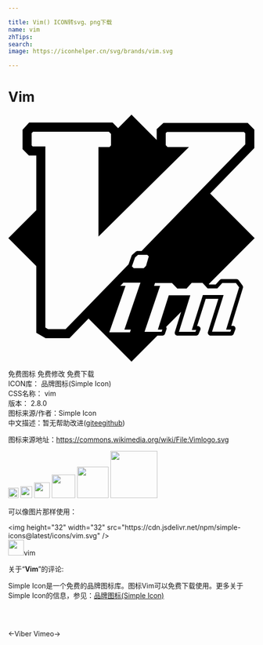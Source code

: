 ```yaml
---

title: Vim() ICON转svg、png下载
name: vim
zhTips: 
search: 
image: https://iconhelper.cn/svg/brands/vim.svg

---
```


# Vim  <small style="font-size: 60%;font-weight: 100"></small>

<div id="svg" class="svg-wrap">
<svg role="img" viewBox="0 0 24 24" xmlns="http://www.w3.org/2000/svg"><title>Vim icon</title><path d="M24 11.986h-.027l-4.318-4.318 4.303-4.414V1.461l-.649-.648h-8.198l-.66.605v1.045L12.015.027V0L12 .014 11.986 0v.027l-1.29 1.291-.538-.539H2.035l-.638.692v1.885l.616.616h.72v5.31L.027 11.987H0L.014 12 0 12.014h.027l2.706 2.706v6.467l.907.523h2.322l1.857-1.904 4.166 4.166V24l.015-.014.014.014v-.028l2.51-2.509h.485c.111 0 .211-.07.25-.179l.146-.426c.028-.084.012-.172-.037-.239l1.462-1.462-.612 1.962c-.043.141.036.289.177.332.025.008.052.012.078.012h1.824c.106-.001.201-.064.243-.163l.165-.394c.025-.065.024-.138-.004-.203-.027-.065-.08-.116-.146-.142-.029-.012-.062-.019-.097-.02h-.075l.84-2.644h1.232l-1.016 3.221c-.043.141.036.289.176.332.025.008.052.012.079.012h2.002c.11 0 .207-.066.248-.17l.164-.428c.051-.138-.021-.29-.158-.341-.029-.011-.06-.017-.091-.017h-.145l1.131-3.673c.027-.082.012-.173-.039-.24l-.375-.504-.003-.005c-.051-.064-.127-.102-.209-.102h-1.436c-.071 0-.141.03-.19.081l-.4.439h-.624l-.042-.046 4.445-4.445H24L23.986 12l.014-.014zM9.838 21.139l1.579-4.509h-.501l.297-.304h1.659l-1.563 4.555h.623l-.079.258H9.838zm3.695-7.516l.15.151-.269.922-.225.226h-.969l-.181-.181.311-.871.288-.247h.895zM5.59 20.829H3.877l-.262-.15V3.091H2.379l-.1-.1V1.815l.143-.154h7.371l.213.214v1.108l-.142.173H8.785v8.688l8.807-8.688h-2.086l-.175-.188V1.805l.121-.111h7.49l.132.133v1.07L12.979 13.25h-.373c-.015-.001-.028 0-.042.001l-.02.003c-.045.01-.086.03-.119.06l-.343.295-.004.003c-.033.031-.059.069-.073.111l-.296.83-6.119 6.276zm14.768-3.952l.474-.519h1.334l.309.415-1.265 4.107h.493l-.08.209H19.84l1.124-3.564h-2.015l-1.077 3.391h.424l-.073.174h-1.605l1.107-3.548h-2.096l-1.062 3.339h.436l-.072.209H13.27l1.514-4.46H14.198l.091-.271h1.65l.519.537h.906l.491-.554h1.061l.489.535h.953z"/></svg>
</div>
<detail full-name='vim'></detail>

<div class="detail-page">
<p>
<span><span class="badge-success badge">免费图标</span> <span class="badge-success badge">免费修改</span>  <span class="badge-success badge">免费下载</span> </span>
<br/>
<span>
ICON库：
<span class="badge-secondary badge">品牌图标(Simple Icon)</span> 
</span>
<br/>
<span>
CSS名称：
<span class="badge-secondary badge">vim</span> 
</span>

<br/>
<span>
版本：
<span class="badge-secondary badge">2.8.0</span> 
</span>
<br/>
<span>图标来源/作者：<span class="badge-light badge">Simple Icon</span></span> 
<br/>
<span class="zh-detail">中文描述：暂无<span class="help-link"><span>帮助改进</span>(<a href="https://gitee.com/liuwave/icon-helper/edit/master/json/brands/vim.json" target="_blank" rel="noopener noreferrer">gitee</a><a href="https://github.com/liuwave/icon-helper/edit/master/json/brands/vim.json" target="_blank" rel="noopener noreferrer">github</a></span>)</span><br/>
</p>
</div><div class="description description alert alert-light"><p>图标来源地址：<a href="https://commons.wikimedia.org/wiki/File:Vimlogo.svg" target="_blank" rel="noopener noreferrer">https://commons.wikimedia.org/wiki/File:Vimlogo.svg</a></p></div>
<div class="alert alert-dark">
<img height="21" width="21" src="https://cdn.jsdelivr.net/npm/simple-icons@latest/icons/vim.svg" />
<img height="24" width="24" src="https://cdn.jsdelivr.net/npm/simple-icons@latest/icons/vim.svg" />
<img height="32" width="32" src="https://cdn.jsdelivr.net/npm/simple-icons@latest/icons/vim.svg" />
<img height="48" width="48" src="https://cdn.jsdelivr.net/npm/simple-icons@latest/icons/vim.svg" />
<img height="64" width="64" src="https://cdn.jsdelivr.net/npm/simple-icons@latest/icons/vim.svg" />
<img height="96" width="96" src="https://cdn.jsdelivr.net/npm/simple-icons@latest/icons/vim.svg" />

</div>
<div>
  <p>可以像图片那样使用：    
  </p>
  <div class="alert alert-primary" style="font-size: 14px">
    &lt;img height="32" width="32" src="https://cdn.jsdelivr.net/npm/simple-icons@latest/icons/vim.svg" /&gt;
    <copy-btn content='<img height="32" width="32" src="https://cdn.jsdelivr.net/npm/simple-icons@latest/icons/vim.svg" />'></copy-btn>
  </div>
  <div class="alert alert-secondary">
    <img height="32" width="32" src="https://cdn.jsdelivr.net/npm/simple-icons@latest/icons/vim.svg" />vim
    <copy-btn content="vim" btn-title="复制图标名称"></copy-btn>
  </div>
</div>
<div class="icon-detail__container">
<p>关于“<b>Vim</b>”的评论:</p>
</div>
<Vssue title="关于“Vim”的评论" />
<div><p>Simple Icon是一个免费的品牌图标库。图标Vim可以免费下载使用。更多关于  Simple Icon的信息，参见：<a target="_blank" href="https://iconhelper.cn/brands.html">品牌图标(Simple Icon)</a>
</p></div>


<div style="padding:2rem 0 " class="page-nav"><p class="inner"><span class="prev">←<router-link to="/icon/viber.html">Viber</router-link></span> <span class="next"><router-link to="/icon/vimeo.html">Vimeo</router-link>→</span></p></div>
